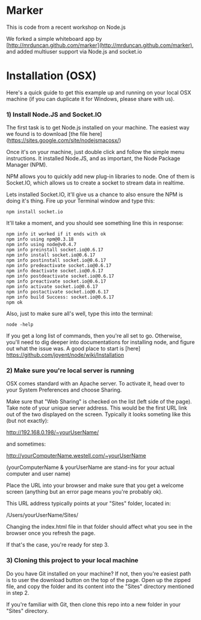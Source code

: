 Marker
======

This is code from a recent workshop on Node.js

We forked a simple whiteboard app by [http://mrduncan.github.com/marker](http://mrduncan.github.com/marker), and added multiuser support via Node.js and socket.io 


Installation (OSX)
==================

Here's a quick guide to get this example up and running on your local OSX machine (if you can duplicate it for Windows, please share with us).

### 1) Install Node.JS and Socket.IO

The first task is to get Node.js installed on your machine. The easiest way we found is to download [the file here] (https://sites.google.com/site/nodejsmacosx/) 

Once it's on your machine, just double click and follow the simple menu instructions. It installed Node.JS, and as important, the Node Package Manager (NPM). 

NPM allows you to quickly add new plug-in libraries to node. One of them is Socket.IO, which allows us to create a socket to stream data in realtime. 

Lets installed Socket.IO, it'll give us a chance to also ensure the NPM is doing it's thing. Fire up your Terminal window and type this: 

    npm install socket.io

It'll take a moment, and you should see something line this in response: 

    npm info it worked if it ends with ok
    npm info using npm@0.3.18
    npm info using node@v0.4.7
    npm info preinstall socket.io@0.6.17
    npm info install socket.io@0.6.17
    npm info postinstall socket.io@0.6.17
    npm info predeactivate socket.io@0.6.17
    npm info deactivate socket.io@0.6.17
    npm info postdeactivate socket.io@0.6.17
    npm info preactivate socket.io@0.6.17
    npm info activate socket.io@0.6.17
    npm info postactivate socket.io@0.6.17
    npm info build Success: socket.io@0.6.17
    npm ok
    
Also, just to make sure all's well, type this into the terminal: 

    node -help
    
If you get a long list of commands, then you're all set to go. Otherwise, you'll need to dig deeper into documentations for installing node, and figure out what the issue was. A good place to start is [here] https://github.com/joyent/node/wiki/Installation


### 2) Make sure you're local server is running

OSX comes standard with an Apache server. To activate it, head over to your System Preferences and choose Sharing. 

Make sure that "Web Sharing" is checked on the list (left side of the page).
Take note of your unique server address. This would be the first URL link out of the two displayed on the screen. Typically it looks someting like this (but not exactly): 

http://192.168.0.198/~yourUserName/

and sometimes: 

http://yourComputerName.westell.com/~yourUserName

(yourComputerName & yourUserName are stand-ins for your actual computer and user name)

Place the URL into your browser and make sure that you get a welcome screen (anything but an error page means you're probably ok).

This URL address typically points at your "Sites" folder, located in: 

/Users/yourUserName/Sites/

Changing the index.html file in that folder should affect what you see in the browser once you refresh the page.

If that's the case, you're ready for step 3.


### 3) Cloning this project to your local machine

Do you have Git installed on your machine? If not, then you're easiest path is to user the download button on the top of the page. Open up the zipped file, and copy the folder and its content into the "Sites" directory mentioned in step 2.

If you're familiar with Git, then clone this repo into a new folder in your "Sites" directory. 


 
